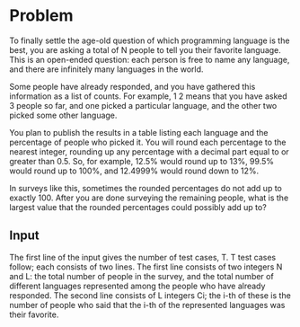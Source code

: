 # Problem

To finally settle the age-old question of which programming language is the best, you are asking a total of N people to tell you their favorite language. This is an open-ended question: each person is free to name any language, and there are infinitely many languages in the world.

Some people have already responded, and you have gathered this information as a list of counts. For example, 1 2 means that you have asked 3 people so far, and one picked a particular language, and the other two picked some other language.

You plan to publish the results in a table listing each language and the percentage of people who picked it. You will round each percentage to the nearest integer, rounding up any percentage with a decimal part equal to or greater than 0.5. So, for example, 12.5% would round up to 13%, 99.5% would round up to 100%, and 12.4999% would round down to 12%.

In surveys like this, sometimes the rounded percentages do not add up to exactly 100. After you are done surveying the remaining people, what is the largest value that the rounded percentages could possibly add up to?

## Input

The first line of the input gives the number of test cases, T. T test cases follow; each consists of two lines. The first line consists of two integers N and L: the total number of people in the survey, and the total number of different languages represented among the people who have already responded. The second line consists of L integers Ci; the i-th of these is the number of people who said that the i-th of the represented languages was their favorite.
